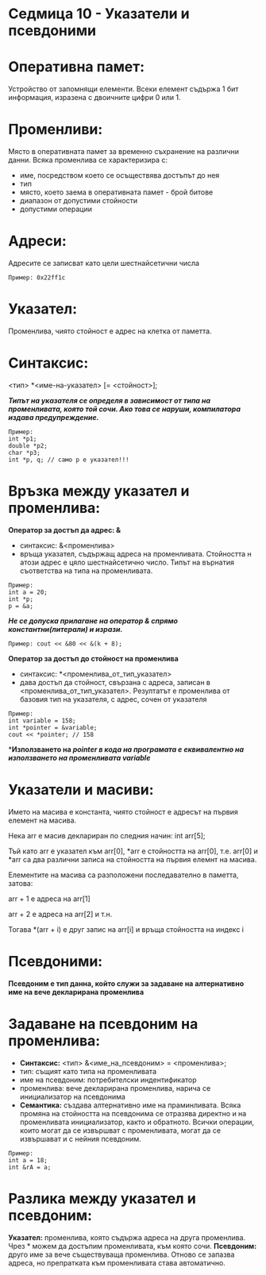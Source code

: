 # Седмица 10 - Указатели и псевдоними

Оперативна памет:
=
Устройство от запомнящи елементи. Всеки елемент съдържа 1 бит информация, изразена с двоичните цифри 0 или 1.

Променливи:
=
Място в оперативната памет за временно съхранение на различни данни. Всяка променлива се характеризира с:
- име, посредством което се осъществява достъпът до нея
- тип
- място, което заема в оперативната памет - брой битове
- диапазон от допустими стойности
- допустими операции

Адреси:
=
Адресите се записват като цели шестнайсетични числа
```
Пример: 0х22ff1c
```

Указател:
=
Променлива, чиято стойност е адрес на клетка от паметта.

Синтаксис:
=
<тип> *<име-на-указател> [= <стойност>];

***Типът на указателя се определя в зависимост от типа на променливата, която той сочи. Ако това се наруши, компилатора издава предупреждение.***
```
Пример:
int *p1;
double *p2;
char *p3;
int *p, q; // само р е указател!!!
```

Връзка между указател и променлива:
=
**Оператор за достъп да адрес: &**
- синтаксис: &<променлива>
- връща указател, съдържащ адреса на променливата. Стойността н атози адрес е цяло шестнайсетично число. Типът на върнатия съответства на типа на променливата.
```
Пример:
int a = 20;
int *p;
p = &a;
```
***Не се допуска прилагане на оператор & спрямо константни(литерали) и изрази.***
```
Пример: cout << &80 << &(k + 8); 
```
**Оператор за достъп до стойност на променлива**
- синтаксис: *<променлива_от_тип_указател>
- дава достъп да стойност, свързана с адреса, записан в <променлива_от_тип_указател>. Резултатът е променлива от базовия тип на указателя, с адрес, сочен от указателя
```
Пример: 
int variable = 158;
int *pointer = &variable;
cout << *pointer; // 158
```
***Използването на *pointer в кода на програмата е еквивалентно на използването на променливата variable***

Указатели и масиви:
=
Името на масива е константа, чиято стойност е адресът на първия елемент на масива.

Нека arr e масив деклариран по следния начин: int arr[5];

Тъй като arr е указател към arr[0], *arr е стойността на arr[0], т.е. arr[0] и *arr са два различни записа на стойността на първия елемнт на масива.

Елементите на масива са разположени последавателно в паметта, затова:

arr + 1 е адреса на arr[1]

arr + 2 е адреса на arr[2] и т.н.

Тогава *(arr + i) е друг запис на arr[i] и връща стойността на индекс i

Псевдоними:
=
**Псевдоним е тип данна, който служи за задаване на алтернативно име на вече декларирана променлива**

Задаване на псевдоним на променлива:
=
- **Синтаксис:** <тип> &<име_на_псевдоним> = <променлива>;
- тип: същият като типа на променливата
- име на псевдоним: потребителски индентификатор
- променлива: вече декларирана променлива, нарича се инициализатор на псевдонима
- **Семантика:** създава алтернативно име на праминливата. Всяка промяна на стойността на псевдонима се отразява директно и на променливата инициализатор, както и обратното. Всички операции, които могат да се извършват с променливата, могат да се извършават и с нейния псевдоним.

```
Пример:
int a = 18;
int &rA = a;
```
Разлика между указател и псевдоним:
=
**Указател:** променлива, която съдържа адреса на друга променлива. Чрез * можем да достъпим променливата, към която сочи.
**Псевдоним:** друго име за вече съществуваща променлива. Отново се запазва адреса, но препратката към променливата става автоматично.
